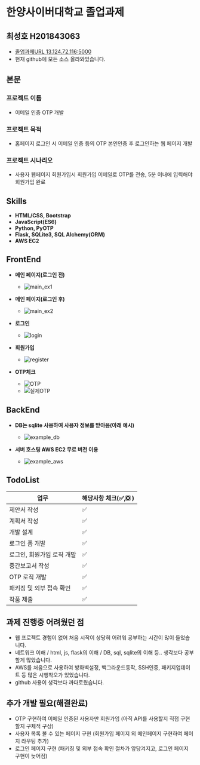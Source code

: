 # 한양사이버대학교 졸업과제
## 최성호 H201843063
- [졸업과제URL 13.124.72.116:5000](http://13.124.72.116:5000)
- 현재 github에 모든 소스 올라와있습니다.

## 본문
### 프로젝트 이름
- 이메일 인증 OTP 개발
### 프로젝트 목적
- 홈페이지 로그인 시 이메일 인증 등의 OTP 본인인증 후 로그인하는 웹 페이지 개발
### 프로젝트 시나리오
- 사용자 웹페이지 회원가입시 회원가입 이메일로 OTP를 전송, 5분 이내에 입력해야 회원가입 완료

## Skills
- **HTML/CSS, Bootstrap**
- **JavaScript(ES6)**
- **Python, PyOTP**
- **Flask, SQLite3, SQL Alchemy(ORM)**
- **AWS EC2**

## FrontEnd
- **메인 페이지(로그인 전)**
  - ![main_ex1](https://user-images.githubusercontent.com/87958906/143644443-90e328bc-5cf7-4c89-98fe-845ec0b2ab5c.png)

- **메인 페이지(로그인 후)**
  - ![main_ex2](https://user-images.githubusercontent.com/87958906/143645413-90ff66c9-1855-48da-a7f8-b50f0127fd43.png)

- **로그인**
  - ![login](https://user-images.githubusercontent.com/87958906/143660350-145c66a3-d098-4892-9d71-8b0954d17551.png)

- **회원가입**
  - ![register](https://user-images.githubusercontent.com/87958906/143658058-c8249664-360f-428b-bc02-a234e0a57daf.png)

- **OTP체크**
  - ![OTP](https://user-images.githubusercontent.com/87958906/143658111-1305efe1-20a2-42be-a32b-c796e4ae0be8.png)
  - ![실제OTP](https://user-images.githubusercontent.com/87958906/143658167-fc36bcab-8cc1-48c6-baf1-b46450e71a54.png)

## BackEnd
- **DB는 sqlite 사용하여 사용자 정보를 받아옴(아래 예시)**
  - ![example_db](https://user-images.githubusercontent.com/87958906/139253432-3afa4ce7-6f9e-471a-805e-e62b360f77ea.png)

- **서버 호스팅 AWS EC2 무료 버전 이용**
  - ![example_aws](https://user-images.githubusercontent.com/87958906/139256174-2016343d-062c-461c-9921-98999d857072.PNG)

## TodoList
| 업무 | 해당사항 체크(✅,❎ ) |
| ------ | ------ |
| 제안서 작성 | ✅ |
| 계획서 작성 | ✅ |
| 개발 설계 | ✅ |
| 로그인 폼 개발 | ✅ |
| 로그인, 회원가입 로직 개발 | ✅ |
| 중간보고서 작성 | ✅ |
| OTP 로직 개발 | ✅ |
| 패키징 및 외부 접속 확인 | ✅ |
| 작품 제출 | ✅ |

## 과제 진행중 어려웠던 점
- 웹 프로젝트 경험이 없어 처음 시작이 상당히 어려워 공부하는 시간이 많이 들었습니다.
- 네트워크 이해 / html, js, flask의 이해 / DB, sql, sqlite의 이해 등.. 생각보다 공부할게 많았습니다.
- AWS를 처음으로 사용하여 방화벽설정, 백그라운드동작, SSH인증, 패키지업데이트 등 많은 시행착오가 있었습니다.
- github 사용이 생각보다 까다로웠습니다.

## 추가 개발 필요(해결완료)
- OTP 구현하여 이메일 인증된 사용자만 회원가입 (아직 API를 사용할지 직접 구현할지 구체적 구상)
- 사용자 목록 볼 수 있는 페이지 구현 (회원가입 페이지 외 메인페이지 구현하여 페이지 라우팅 추가)
- 로그인 페이지 구현 (패키징 및 외부 접속 확인 절차가 앞당겨지고, 로그인 페이지 구현이 늦어짐)
